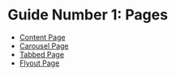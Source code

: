# Guide Number 1: Pages
- [Content Page](Guides/01-ContentPage.md)
- [Carousel Page](Guides/02-CarouselPage.md)
- [Tabbed Page](Guides/03-TabbedPage.md)
- [Flyout Page](Guides/04-FlyoutPage.md)